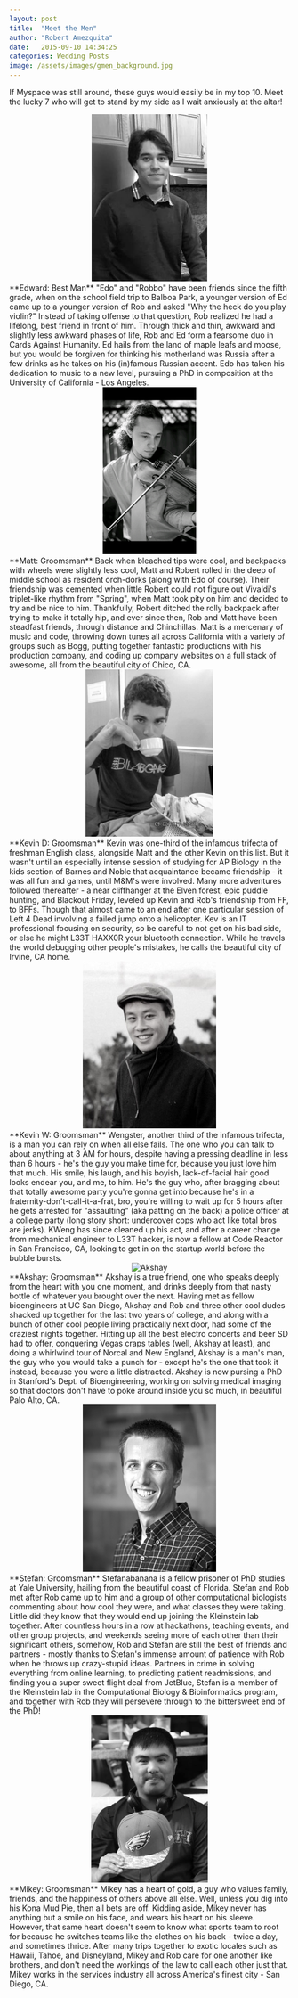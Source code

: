 ```yaml
---
layout: post
title:  "Meet the Men"
author: "Robert Amezquita"
date:   2015-09-10 14:34:25
categories: Wedding Posts
image: /assets/images/gmen_background.jpg
---
```


If Myspace was still around, these guys would easily be in my top 10. Meet the lucky 7 who will get to stand by my side as I wait anxiously at the altar!

<center><img src="/assets/page_images/groomsmen/edo.jpg" height="300" alt="Edo"></center>
**Edward: Best Man**
"Edo" and "Robbo" have been friends since the fifth grade, when on the school field trip to Balboa Park, a younger version of Ed came up to a younger version of Rob and asked "Why the heck do you play violin?" Instead of taking offense to that question, Rob realized he had a lifelong, best friend in front of him. Through thick and thin, awkward and slightly less awkward phases of life, Rob and Ed form a fearsome duo in Cards Against Humanity. Ed hails from the land of maple leafs and moose, but you would be forgiven for thinking his motherland was Russia after a few drinks as he takes on his (in)famous Russian accent. Edo has taken his dedication to music to a new level, pursuing a PhD in composition at the University of California - Los Angeles.

<center><img src="/assets/page_images/groomsmen/matt.jpg" height="300" alt="Matt"></center>
**Matt: Groomsman**
Back when bleached tips were cool, and backpacks with wheels were slightly less cool, Matt and Robert rolled in the deep of middle school as resident orch-dorks (along with Edo of course). Their friendship was cemented when little Robert could not figure out Vivaldi's triplet-like rhythm from "Spring", when Matt took pity on him and decided to try and be nice to him. Thankfully, Robert ditched the rolly backpack after trying to make it totally hip, and ever since then, Rob and Matt have been steadfast friends, through distance and Chinchillas. Matt is a mercenary of music and code, throwing down tunes all across California with a variety of groups such as Bogg, putting together fantastic productions with his production company, and coding up company websites on a full stack of awesome, all from the beautiful city of Chico, CA.

<center><img src="/assets/page_images/groomsmen/kdick.jpg" height="300" alt="Kevin D"></center>
**Kevin D: Groomsman**
Kevin was one-third of the infamous trifecta of freshman English class, alongside Matt and the other Kevin on this list. But it wasn't until an especially intense session of studying for AP Biology in the kids section of Barnes and Noble that acquaintance became friendship - it was all fun and games, until M&M's were involved. Many more adventures followed thereafter - a near cliffhanger at the Elven forest, epic puddle hunting, and Blackout Friday, leveled up Kevin and Rob's friendship from FF, to BFFs. Though that almost came to an end after one particular session of Left 4 Dead involving a failed jump onto a helicopter. Kev is an IT professional focusing on security, so be careful to not get on his bad side, or else he might L33T HAXX0R your bluetooth connection. While he travels the world debugging other people's mistakes, he calls the beautiful city of Irvine, CA home.

<center><img src="/assets/page_images/groomsmen/kweng.jpg" height="300" alt="Kevin W"></center>
**Kevin W: Groomsman**
Wengster, another third of the infamous trifecta, is a man you can rely on when all else fails. The one who you can talk to about anything at 3 AM for hours, despite having a pressing deadline in less than 6 hours - he's the guy you make time for, because you just love him that much. His smile, his laugh, and his boyish, lack-of-facial hair good looks endear you, and me, to him. He's the guy who, after bragging about that totally awesome party you're gonna get into because he's in a fraternity-don't-call-it-a-frat, bro, you're willing to wait up for 5 hours after he gets arrested for "assaulting" (aka patting on the back) a police officer at a college party (long story short: undercover cops who act like total bros are jerks). KWeng has since cleaned up his act, and after a career change from mechanical engineer to L33T hacker, is now a fellow at Code Reactor in San Francisco, CA, looking to get in on the startup world before the bubble bursts.

<center><img src="/assets/page_images/groomsmen/akshay.png" height="300" alt="Akshay"></center>
**Akshay: Groomsman**
Akshay is a true friend, one who speaks deeply from the heart with you one moment, and drinks deeply from that nasty bottle of whatever you brought over the next. Having met as fellow bioengineers at UC San Diego, Akshay and Rob and three other cool dudes shacked up together for the last two years of college, and along with a bunch of other cool people living practically next door, had some of the craziest nights together. Hitting up all the best electro concerts and beer SD had to offer, conquering Vegas craps tables (well, Akshay at least), and doing a whirlwind tour of Norcal and New England, Akshay is a man's man, the guy who you would take a punch for - except he's the one that took it instead, because you were a little distracted. Akshay is now pursing a PhD in Stanford's Dept. of Bioengineering, working on solving medical imaging so that doctors don't have to poke around inside you so much, in beautiful Palo Alto, CA.

<center><img src="/assets/page_images/groomsmen/stefan.jpg" height="300" alt="Stefan"></center>
**Stefan: Groomsman**
Stefanabanana is a fellow prisoner of PhD studies at Yale University, hailing from the beautiful coast of Florida. Stefan and Rob met after Rob came up to him and a group of other computational biologists commenting about how cool they were, and what classes they were taking. Little did they know that they would end up joining the Kleinstein lab together. After countless hours in a row at hackathons, teaching events, and other group projects, and weekends seeing more of each other than their significant others, somehow, Rob and Stefan are still the best of friends and partners - mostly thanks to Stefan's immense amount of patience with Rob when he throws up crazy-stupid ideas. Partners in crime in solving everything from online learning, to predicting patient readmissions, and finding you a super sweet flight deal from JetBlue, Stefan is a member of the Kleinstein lab in the Computational Biology & Bioinformatics program, and together with Rob they will persevere through to the bittersweet end of the PhD!

<center><img src="/assets/page_images/groomsmen/mikey.jpg" height="300" alt="Mikey"></center>
**Mikey: Groomsman**
Mikey has a heart of gold, a guy who values family, friends, and the happiness of others above all else. Well, unless you dig into his Kona Mud Pie, then all bets are off. Kidding aside, Mikey never has anything but a smile on his face, and wears his heart on his sleeve. However, that same heart doesn't seem to know what sports team to root for because he switches teams like the clothes on his back - twice a day, and sometimes thrice. After many trips together to exotic locales such as Hawaii, Tahoe, and Disneyland, Mikey and Rob care for one another like brothers, and don't need the workings of the law to call each other just that. Mikey works in the services industry all across America's finest city - San Diego, CA.
